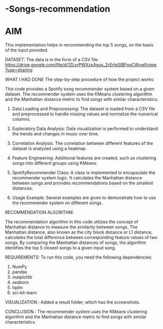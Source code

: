# -Songs-recommendation
# AIM 
This implementation helps in recommending the top 5 songs, on the basis of the input provided.

DATASET: The data is in the form of a CSV file. 
        https://drive.google.com/file/d/1ZLvrPWXzxAgux_2rErlqSIBFnpCj6vwf/view?usp=sharing
        
WHAT I HAD DONE
The step-by-step procedure of how the project works:

This code provides a Spotify song recommender system based on a given dataset. The recommender system uses the KMeans clustering algorithm and the Manhattan distance metric to find songs with similar characteristics.

1. Data Loading and Preprocessing: The dataset is loaded from a CSV file and preprocessed to handle missing values and normalize the numerical columns.

2. Exploratory Data Analysis: Data visualization is performed to understand the trends and changes in music over time.

3. Correlation Analysis: The correlation between different features of the dataset is analyzed using a heatmap.

4. Feature Engineering: Additional features are created, such as clustering songs into different groups using KMeans.

5. SpotifyRecommender Class: A class is implemented to encapsulate the recommender system logic. It calculates the Manhattan distance between songs and provides recommendations based on the smallest distances.

6. Usage Example: Several examples are given to demonstrate how to use the recommender system on different songs.

RECOMMENDATION ALGORITHM:

The recommendation algorithm in this code utilizes the concept of Manhattan distance to measure the similarity between songs. The Manhattan distance, also known as the city block distance or L1 distance, calculates the total difference between corresponding feature values of two songs. By comparing the Manhattan distances of songs, the algorithm identifies the top 5 closest songs to a given input song.

REQUIREMENTS:
To run this code, you need the following dependencies:
1. NumPy
2. pandas
3. matplotlib
4. seaborn
5. tqdm
6. sci-kit-learn
   
VISUALIZATION : 
Added a result folder, which has the screenshots.

CONCLUSION :
The recommender system uses the KMeans clustering algorithm and the Manhattan distance metric to find songs with similar characteristics.

